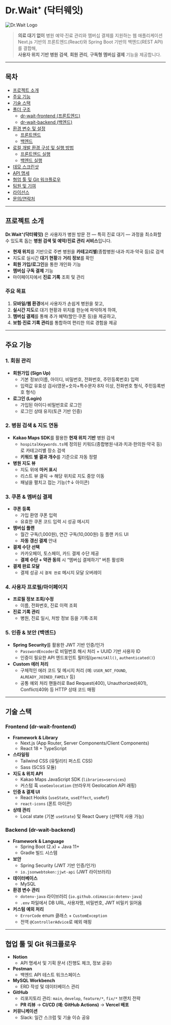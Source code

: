 # Dr.Wait⁺ (닥터웨잇)

![Dr.Wait Logo](./public/logo.png)

> **의료 대기 없이** 병원 예약·진료 관리와 멤버십 결제를 지원하는 웹 애플리케이션  
> Next.js 기반의 프론트엔드(React)와 Spring Boot 기반의 백엔드(REST API)를 결합해,  
> **사용자 위치 기반 병원 검색**, **회원 관리**, **구독형 멤버십 결제** 기능을 제공합니다.

---

## 목차

- [프로젝트 소개](#프로젝트-소개)  
- [주요 기능](#주요-기능)  
- [기술 스택](#기술-스택)  
- [폴더 구조](#폴더-구조)  
  - [ dr-wait-frontend (프론트엔드) ](#dr-wait-frontend-프론트엔드)  
  - [ dr-wait-backend (백엔드) ](#dr-wait-backend-백엔드)  
- [환경 변수 및 설정](#환경-변수-및-설정)  
  - [프론트엔드](#프론트엔드)  
  - [백엔드](#백엔드)  
- [로컬 개발 환경 구성 및 실행 방법](#로컬-개발-환경-구성-및-실행-방법)  
  - [프론트엔드 실행](#프론트엔드-실행)  
  - [백엔드 실행](#백엔드-실행)  
- [데모 스크린샷](#데모-스크린샷)  
- [API 명세](#api-명세)  
- [협업 툴 및 Git 워크플로우](#협업-툴-및-git-워크플로우)  
- [팀원 및 기여](#팀원-및-기여)  
- [라이선스](#라이선스)  
- [문의/연락처](#문의연락처)  

---

## 프로젝트 소개

**Dr.Wait⁺(닥터웨잇)** 은 사용자가 병원 방문 전 — 특히 진료 대기 — 과정을 최소화할 수 있도록 돕는 **병원 검색 및 예약/진료 관리 서비스**입니다.  
- **현재 위치**를 기반으로 주변 병원을 **카테고리별**(종합병원·내과·치과·약국 등)로 검색  
- 지도로 실시간 **대기 현황**과 **거리 정보**를 확인  
- **회원 가입/로그인**을 통한 개인화 기능  
- **멤버십 구독 결제** 기능  
- 마이페이지에서 **진료 기록** 조회 및 관리  

### 주요 목표
1. **모바일/웹 환경**에서 사용자가 손쉽게 병원을 찾고,  
2. **실시간 지도**로 대기 현황과 위치를 한눈에 파악하게 하여,  
3. **멤버십 결제**를 통해 추가 혜택(할인·쿠폰 등)을 제공하고,  
4. **보험·진료 기록 관리**를 통합하여 편리한 의료 경험을 제공

---

## 주요 기능

### 1. 회원 관리
- **회원가입 (Sign Up)**  
  - 기본 정보(이름, 아이디, 비밀번호, 전화번호, 주민등록번호) 입력  
  - 입력값 유효성 검사(영문+숫자+특수문자 8자 이상, 전화번호 형식, 주민등록번호 형식)  
- **로그인 (Login)**  
  - 가입된 아이디·비밀번호로 로그인  
  - 로그인 상태 유지(토큰 기반 인증)

### 2. 병원 검색 & 지도 연동
- **Kakao Maps SDK**를 활용한 **현재 위치 기반** 병원 검색  
  - `hospitalKeywords.ts`에 정의된 키워드(종합병원·내과·치과·한의원·약국 등)로 카테고리별 장소 검색  
  - **키워드 별 결과 개수**를 기준으로 자동 정렬  
- **병원 지도 뷰**  
  - 지도 위에 **마커 표시**  
  - 리스트 뷰 클릭 → 해당 위치로 지도 중앙 이동  
  - 패널을 펼치고 접는 기능(↑↓ 아이콘)

### 3. 쿠폰 & 멤버십 결제
- **쿠폰 등록**  
  - 가입 환영 쿠폰 입력  
  - 유효한 쿠폰 코드 입력 시 성공 메시지  
- **멤버십 플랜**  
  - 월간 구독(1,000원), 연간 구독(10,000원) 등 플랜 카드 UI  
  - **자동 갱신 결제** 안내  
- **결제 수단 선택**  
  - 카카오페이, 토스페이, 카드 결제 수단 제공  
  - **결제 수단 + 약관 동의** 시 “멤버십 결제하기” 버튼 활성화  
- **결제 완료 모달**  
  - 결제 성공 시 `결제 완료` 메시지 모달 오버레이

### 4. 사용자 프로필/마이페이지
- **프로필 정보 조회/수정**  
  - 이름, 전화번호, 진료 이력 조회  
- **진료 기록 관리**  
  - 병원, 진료 일시, 처방 정보 등을 기록·조회

### 5. 인증 & 보안 (백엔드)
- **Spring Security**를 활용한 JWT 기반 인증/인가  
  - `PasswordEncoder`로 비밀번호 해시 처리 + UUID 기반 사용자 ID  
  - 인증이 필요한 API 엔드포인트 필터링(`permitAll()`, `authenticated()`)  
- **Custom 에러 처리**  
  - 구체적인 에러 코드 및 메시지 처리 (예: `USER_NOT_FOUND`, `ALREADY_JOINED_FAMILY` 등)  
  - 공통 예외 처리 핸들러로 Bad Request(400), Unauthorized(401), Conflict(409) 등 HTTP 상태 코드 매핑  

---

## 기술 스택

### Frontend (dr-wait-frontend)
- **Framework & Library**  
  - Next.js (App Router, Server Components/Client Components)  
  - React 18 + TypeScript  
- **스타일링**  
  - Tailwind CSS (유틸리티 퍼스트 CSS)  
  - Sass (SCSS 모듈)  
- **지도 & 위치 API**  
  - Kakao Maps JavaScript SDK (`libraries=services`)  
  - 커스텀 훅 `useGeolocation` (브라우저 Geolocation API 래핑)  
- **인증 & 결제 UI**  
  - React Hooks (`useState`, `useEffect`, `useRef`)  
  - `react-icons` (폰트 아이콘)  
- **상태 관리**  
  - Local state (기본 `useState`) 및 React Query (선택적 사용 가능)  

### Backend (dr-wait-backend)
- **Framework & Language**  
  - Spring Boot (2.x) + Java 11+  
  - Gradle 빌드 시스템  
- **보안**  
  - Spring Security (JWT 기반 인증/인가)  
  - `io.jsonwebtoken:jjwt-api` (JWT 라이브러리)  
- **데이터베이스**  
  - MySQL
- **환경 변수 관리**  
  - `dotenv-java` 라이브러리 (`io.github.cdimascio:dotenv-java`)  
  - `.env` 파일에서 DB URL, 사용자명, 비밀번호, JWT 비밀키 읽어옴  
- **커스텀 예외 처리**  
  - `ErrorCode` enum 클래스 + `CustomException`  
  - 전역 `@ControllerAdvice`로 예외 매핑

---

## 협업 툴 및 Git 워크플로우

- **Notion**  
  - API 명세서 및 기획 문서 (진행도 체크, 정보 공유)
- **Postman**  
  - 백엔드 API 테스트 워크스페이스
- **MySQL Workbench**  
  - ERD 작성 및 데이터베이스 관리
- **GitHub**  
  - 리포지토리 관리: `main`, `develop`, `feature/*`, `fix/*` 브랜치 전략  
  - **PR 리뷰** → **CI/CD (예: GitHub Actions)** → **Vercel 배포**  
- **커뮤니케이션**  
  - Slack: 일간 스크럼 및 기술 이슈 공유
